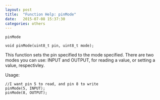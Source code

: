 ```yaml
---
layout: post
title:  "Function Help: pinMode"
date:   2015-07-08 15:37:30
categories: others
---
```


	pinMode

	void pinMode(uint8_t pin, uint8_t mode);

This function sets the pin specified to the mode specified.
There are two modes you can use: INPUT and OUTPUT, for reading a value, or setting a value, respectivley.

Usage:

	//I want pin 5 to read, and pin 8 to write
	pinMode(5, INPUT);
	pinMode(8, OUTPUT);


